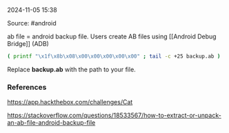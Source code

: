 
2024-11-05 15:38

Source: #android 

ab file = android backup file. Users create AB files using [[Android Debug Bridge]] (ADB)

```bash
( printf "\x1f\x8b\x08\x00\x00\x00\x00\x00" ; tail -c +25 backup.ab ) |  tar xfvz -
```

Replace **backup.ab** with the path to your file.
### References
https://app.hackthebox.com/challenges/Cat

https://stackoverflow.com/questions/18533567/how-to-extract-or-unpack-an-ab-file-android-backup-file